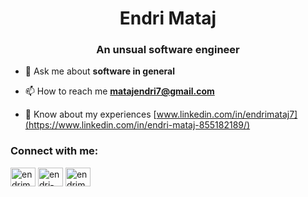 <h1 align="center">Endri Mataj</h1>
<h3 align="center">An unsual software engineer</h3>

- 💬 Ask me about **software in general**

- 📫 How to reach me **matajendri7@gmail.com**

- 📄 Know about my experiences [www.linkedin.com/in/endrimataj7](https://www.linkedin.com/in/endri-mataj-855182189/)

<h3 align="left">Connect with me:</h3>
<p align="left">
<a href="https://twitter.com/endrimataj2" target="blank"><img align="center" src="https://cdn.jsdelivr.net/npm/simple-icons@3.0.1/icons/twitter.svg" alt="endrimataj2" height="30" width="40" /></a>
<a href="https://www.linkedin.com/in/endrimataj7" target="blank"><img align="center" src="https://cdn.jsdelivr.net/npm/simple-icons@3.0.1/icons/linkedin.svg" alt="endri-mataj-855182189" height="30" width="40" /></a>
<a href="https://instagram.com/endrimataj_" target="blank"><img align="center" src="https://cdn.jsdelivr.net/npm/simple-icons@3.0.1/icons/instagram.svg" alt="endrimataj_" height="30" width="40" /></a>
</p>

